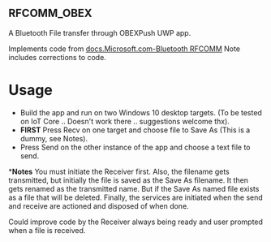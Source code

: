 ## RFCOMM_OBEX
A Bluetooth File transfer through OBEXPush UWP app.

Implements code from [docs.Microsoft.com-Bluetooth RFCOMM](https://docs.microsoft.com/en-us/windows/uwp/devices-sensors/send-or-receive-files-with-rfcomm)
Note includes corrections to code.

# Usage
- Build the app and run on two Windows 10 desktop targets. (To be tested on IoT Core .. Doesn't work there .. suggestions welcome thx).
- **FIRST** Press Recv on one target and choose file to Save As (This is a dummy, see Notes).
- Press Send on the other instance of the app and choose a text file to send.

***Notes** You must initiate the Receiver first. Also, the filename gets transmitted, but initially the file is saved as the Save As filename. It then gets renamed as the transmitted name. But if the Save As named file exists as a file that will be deleted.
Finally, the services are initiated when the send and receive are actioned and disposed of when done.

Could improve code by the Receiver always being ready and user prompted when a file is received.

